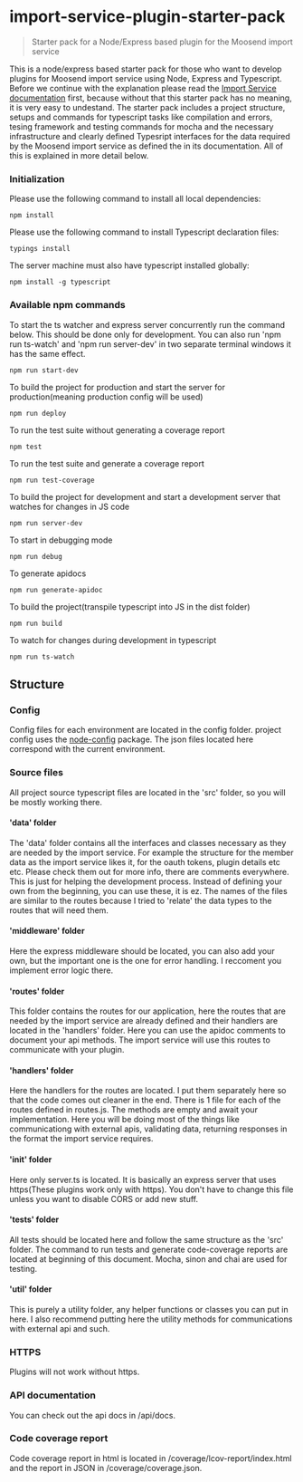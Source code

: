#  import-service-plugin-starter-pack
>Starter pack for a Node/Express based plugin for the Moosend import service

This is a node/express based starter pack for those who want to develop plugins for Moosend import service using Node, Express and Typescript. Before we continue with the explanation please read the [Import Service documentation](http://www.google.com) first, because without that this starter pack has no meaning, it is very easy to undestand. The starter pack includes a project structure, setups and commands for typescript tasks like compilation and errors, tesing framework and testing commands for mocha and the necessary infrastructure and clearly defined Typesript interfaces for the data required by the Moosend import service as defined the in its documentation. All of this is explained in more detail below.


### Initialization

Please use the following command to install all local dependencies:
````
npm install
````
Please use the following command to install Typescript declaration files:
````
typings install
````
The server machine must also have typescript installed globally:
````
npm install -g typescript
````


### Available npm commands

To start the ts watcher and express server concurrently run the command below. This should be done only for development. You can also run 'npm run ts-watch' and 'npm run server-dev' in two separate terminal windows it has the same effect.
````
npm run start-dev
````

To build the project for production and start the server for production(meaning production config will be used)
````
npm run deploy
````

To run the test suite without generating a coverage report
````
npm test
````

To run the test suite and generate a coverage report
````
npm run test-coverage
````


To build the project for development and start a development server that watches for changes in JS code
````
npm run server-dev
````

To start in debugging mode
````
npm run debug
````

 To generate apidocs 
````
npm run generate-apidoc
````

To build the project(transpile typescript into JS in the dist folder)
````
npm run build
````


To watch for changes during development in typescript
````
npm run ts-watch
````

## Structure
### Config
Config files for each environment are located in the config folder. project config uses the [node-config](https://github.com/lorenwest/node-config) package. The json files located here correspond with the current environment.

### Source files
All project source typescript files are located in the 'src' folder, so you will be mostly working there.

#### 'data' folder
The 'data' folder contains all the interfaces and classes necessary as they are needed by the import service. For example the structure for the member data as the import service likes it, for the oauth tokens, plugin details etc etc. Please check them out for more info, there are comments everywhere.  This is just for helping the development process. Instead of defining your own from the beginning, you can use these, it is ez. The names of the files are similar to the routes because I tried to 'relate' the data types to the routes that will need them.

#### 'middleware' folder
Here the express middleware should be located, you can also add your own, but the important one is the one for error handling. I reccoment you implement error logic there.

#### 'routes' folder
This folder contains the routes for our application, here the routes that are needed by the import service are already defined and their handlers are located in the 'handlers' folder. Here you can use the apidoc comments to document your api methods. The import service will use this routes to communicate with your plugin. 

#### 'handlers' folder
Here the handlers for the routes are located. I put them separately here so that the code comes out cleaner in the end. There is 1 file for each of the routes defined in routes.js. The methods are empty and await your implementation. Here you will be doing most of the things like communicationg with external apis, validating data, returning responses in the format the import service requires. 

#### 'init' folder
Here only server.ts is located. It is basically an express server that uses https(These plugins work only with https). You don't have to change this file unless you want to disable CORS or add new stuff.

#### 'tests' folder
All tests should be located here and follow the same structure as the 'src' folder. The command to run tests and generate code-coverage reports are located at beginning of this document. Mocha, sinon and chai are used for testing.

#### 'util' folder
This is purely a utility folder, any helper functions or classes you can put in here. I also recommend putting here the utility methods for communications with external api and such. 



### HTTPS

Plugins will not work without https.


### API documentation

You can check out the api docs in <host>/api/docs.

### Code coverage report

Code coverage report in html is located in <root>/coverage/lcov-report/index.html and the report in JSON in <root>/coverage/coverage.json.